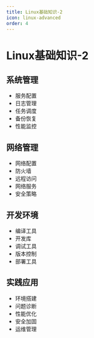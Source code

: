 ```yaml
---
title: Linux基础知识-2
icon: linux-advanced
order: 4
---
```


# Linux基础知识-2

## 系统管理
- 服务配置
- 日志管理
- 任务调度
- 备份恢复
- 性能监控

## 网络管理
- 网络配置
- 防火墙
- 远程访问
- 网络服务
- 安全策略

## 开发环境
- 编译工具
- 开发库
- 调试工具
- 版本控制
- 部署工具

## 实践应用
- 环境搭建
- 问题诊断
- 性能优化
- 安全加固
- 运维管理
